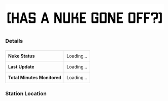 
![Current Status](./assets/img/current_status.png)

<div style="margin: 20px 0;">
  <!-- Updated Table Section -->
  <h3>Details</h3>
  <table style="width: 100%; border-collapse: collapse; margin: 20px 0;">
    <tbody>
      <tr>
        <th style="border: 1px solid #ddd; padding: 8px; text-align: left;">Nuke Status</th>
        <td id="table-nuke-status" style="border: 1px solid #ddd; padding: 8px;">Loading...</td>
      </tr>
      <tr>
        <th style="border: 1px solid #ddd; padding: 8px; text-align: left;">Last Update</th>
        <td id="table-last-updated" style="border: 1px solid #ddd; padding: 8px;">Loading...</td>
      </tr>
      <tr>
        <th style="border: 1px solid #ddd; padding: 8px; text-align: left;">Total Minutes Monitored</th>
        <td id="table-total-minutes" style="border: 1px solid #ddd; padding: 8px;">Loading...</td>
      </tr>
    </tbody>
  </table>

  <h3>Station Location</h3>
  <div id="map" style="height: 400px; width: 100%; margin: 10px 0;"></div>
</div>

<script src="https://unpkg.com/leaflet@1.9.4/dist/leaflet.js"></script>
<link rel="stylesheet" href="https://unpkg.com/leaflet@1.9.4/dist/leaflet.css" />

<script>
// Fetch the JSON data
fetch(`https://api.github.com/repos/bigcrimping/ned_json/contents/events.json?t=${Date.now()}`, {
  headers: {
    'Accept': 'application/vnd.github.v3.raw'
  }
})
  .then(response => {
    if (!response.ok) {
      throw new Error('Network response was not ok');
    }
    return response.json();
  })
  .then(data => {
    // Update nuke status with styling
    const statusElement = document.getElementById('nuke-status');
    const isNukeGoneOff = data['nuke gone off?'] === 'no' ? 'No' : 'Yes';
    statusElement.textContent = isNukeGoneOff;
    statusElement.style.color = isNukeGoneOff === 'No' ? '#2ecc71' : '#e74c3c';

    // Update last updated time with formatting
    const lastUpdatedElement = document.getElementById('last-updated');
    const lastUpdate = new Date(data['last monitor upload date']);
    lastUpdatedElement.textContent = lastUpdate.toLocaleString();

    // Initialize map
    const map = L.map('map').setView([data.lat, data.long], 13);
    L.tileLayer('https://{s}.tile.openstreetmap.org/{z}/{x}/{y}.png', {
      attribution: '© OpenStreetMap contributors'
    }).addTo(map);

    // Add marker
    L.marker([data.lat, data.long])
      .addTo(map)
      .bindPopup(`Station: ${data.station}<br>Last update: ${data['last monitor upload date']}`)
      .openPopup();

    // Update table values
    document.getElementById('table-nuke-status').textContent = isNukeGoneOff;
    document.getElementById('table-last-updated').textContent = lastUpdate.toLocaleString();
    document.getElementById('table-total-minutes').textContent = `${data['total minutes monitored']} minutes`;
  })
  .catch(error => {
    console.error('Error fetching data:', error);
    document.getElementById('nuke-status').innerHTML = '<span style="color: #e74c3c;">Error loading status</span>';
    document.getElementById('last-updated').innerHTML = '<span style="color: #e74c3c;">Error loading update time</span>';
    document.getElementById('map').innerHTML = '<div style="color: #e74c3c; padding: 20px;">Error loading map</div>';
  });
</script>

<style>
.site-title {
  display: none !important;
}
.site-description {
  display: none !important;
}
</style>

<style>
.site-title,
.site-description,
header > p,
header .header,
header .description,
header p {
  display: none !important;
}
</style>

<style>
.site-title,
header h1,
header .site-title,
header > h1,
header > .site-title {
  display: none !important;
}
</style>


